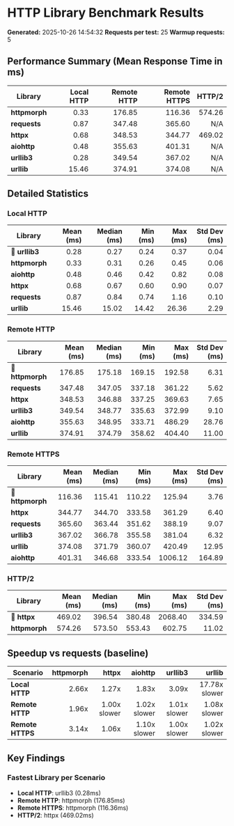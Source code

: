 # HTTP Library Benchmark Results
**Generated:** 2025-10-26 14:54:32
**Requests per test:** 25
**Warmup requests:** 5

## Performance Summary (Mean Response Time in ms)

| Library | Local HTTP | Remote HTTP | Remote HTTPS | HTTP/2 |
|---------|-------:|-------:|-------:|-------:|
| **httpmorph** | 0.33 | 176.85 | 116.36 | 574.26 |
| **requests** | 0.87 | 347.48 | 365.60 | N/A |
| **httpx** | 0.68 | 348.53 | 344.77 | 469.02 |
| **aiohttp** | 0.48 | 355.63 | 401.31 | N/A |
| **urllib3** | 0.28 | 349.54 | 367.02 | N/A |
| **urllib** | 15.46 | 374.91 | 374.08 | N/A |

## Detailed Statistics

### Local HTTP

| Library | Mean (ms) | Median (ms) | Min (ms) | Max (ms) | Std Dev (ms) |
|---------|----------:|-----------:|---------:|---------:|-------------:|
| 🥇 **urllib3** | 0.28 | 0.27 | 0.24 | 0.37 | 0.04 |
| **httpmorph** | 0.33 | 0.31 | 0.26 | 0.45 | 0.06 |
| **aiohttp** | 0.48 | 0.46 | 0.42 | 0.82 | 0.08 |
| **httpx** | 0.68 | 0.67 | 0.60 | 0.90 | 0.07 |
| **requests** | 0.87 | 0.84 | 0.74 | 1.16 | 0.10 |
| **urllib** | 15.46 | 15.02 | 14.42 | 26.36 | 2.29 |

### Remote HTTP

| Library | Mean (ms) | Median (ms) | Min (ms) | Max (ms) | Std Dev (ms) |
|---------|----------:|-----------:|---------:|---------:|-------------:|
| 🥇 **httpmorph** | 176.85 | 175.18 | 169.15 | 192.58 | 6.31 |
| **requests** | 347.48 | 347.05 | 337.18 | 361.22 | 5.62 |
| **httpx** | 348.53 | 346.88 | 337.25 | 369.63 | 7.65 |
| **urllib3** | 349.54 | 348.77 | 335.63 | 372.99 | 9.10 |
| **aiohttp** | 355.63 | 348.95 | 333.71 | 486.29 | 28.76 |
| **urllib** | 374.91 | 374.79 | 358.62 | 404.40 | 11.00 |

### Remote HTTPS

| Library | Mean (ms) | Median (ms) | Min (ms) | Max (ms) | Std Dev (ms) |
|---------|----------:|-----------:|---------:|---------:|-------------:|
| 🥇 **httpmorph** | 116.36 | 115.41 | 110.22 | 125.94 | 3.76 |
| **httpx** | 344.77 | 344.70 | 333.58 | 361.29 | 6.40 |
| **requests** | 365.60 | 363.44 | 351.62 | 388.19 | 9.07 |
| **urllib3** | 367.02 | 366.78 | 355.58 | 381.04 | 6.32 |
| **urllib** | 374.08 | 371.79 | 360.07 | 420.49 | 12.95 |
| **aiohttp** | 401.31 | 346.68 | 333.54 | 1006.12 | 164.89 |

### HTTP/2

| Library | Mean (ms) | Median (ms) | Min (ms) | Max (ms) | Std Dev (ms) |
|---------|----------:|-----------:|---------:|---------:|-------------:|
| 🥇 **httpx** | 469.02 | 396.54 | 380.48 | 2068.40 | 334.59 |
| **httpmorph** | 574.26 | 573.50 | 553.43 | 602.75 | 11.02 |

## Speedup vs requests (baseline)

| Scenario | httpmorph | httpx | aiohttp | urllib3 | urllib |
|----------|----------:|------:|--------:|--------:|-------:|
| **Local HTTP** | 2.66x | 1.27x | 1.83x | 3.09x | 17.78x slower |
| **Remote HTTP** | 1.96x | 1.00x slower | 1.02x slower | 1.01x slower | 1.08x slower |
| **Remote HTTPS** | 3.14x | 1.06x | 1.10x slower | 1.00x slower | 1.02x slower |

## Key Findings

### Fastest Library per Scenario

- **Local HTTP**: urllib3 (0.28ms)
- **Remote HTTP**: httpmorph (176.85ms)
- **Remote HTTPS**: httpmorph (116.36ms)
- **HTTP/2**: httpx (469.02ms)

